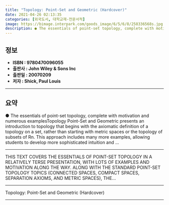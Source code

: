 ```yaml
---
title: "Topology: Point-Set and Geometric (Hardcover)"
date: 2021-04-26 02:13:35
categories: [외국도서, 대학교재-전문서적]
image: https://bimage.interpark.com/goods_image/6/5/6/8/258336568s.jpg
description: ● The essentials of point-set topology, complete with motivation and numerous examplesTopology Point-Set and Geometric presents an introduction to topology tha
---
```


## **정보**

- **ISBN : 9780470096055**
- **출판사 : John Wiley & Sons Inc**
- **출판일 : 20070209**
- **저자 : Shick, Paul Louis**

------



## **요약**

●  The essentials of point-set topology, complete with motivation and numerous examplesTopology Point-Set and Geometric presents an introduction to topology that begins with the axiomatic definition of a topology on a set, rather than starting with metric spaces or the topology of subsets of Rn. This approach includes many more examples, allowing students to develop more sophisticated intuition and ...

------

THIS TEXT COVERS THE ESSENTIALS OF POINT-SET TOPOLOGY IN A RELATIVELY TERSE PRESENTATION, WITH LOTS OF EXAMPLES AND MOTIVATION ALONG THE WAY. ALONG WITH THE STANDARD POINT-SET TOPOLOGY TOPICS (CONNECTED SPACES, COMPACT SPACES, SEPARATION AXIOMS, AND METRIC SPACES), THE... 

------


Topology: Point-Set and Geometric (Hardcover) 

------


